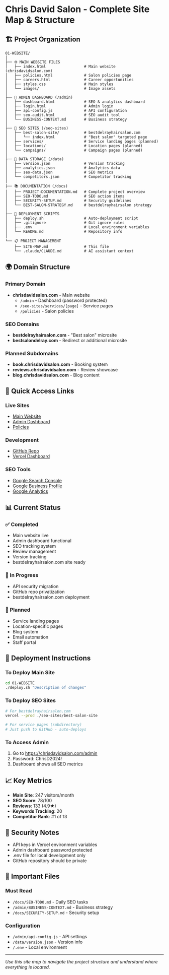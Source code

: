 # Chris David Salon - Complete Site Map & Structure

## 🏗️ Project Organization

```
01-WEBSITE/
│
├── 🌐 MAIN WEBSITE FILES
│   ├── index.html                 # Main website (chrisdavidsalon.com)
│   ├── policies.html              # Salon policies page
│   ├── careers.html               # Career opportunities
│   ├── styles.css                 # Main styles
│   └── images/                    # Image assets
│
├── 🔧 ADMIN DASHBOARD (/admin)
│   ├── dashboard.html             # SEO & analytics dashboard
│   ├── login.html                 # Admin login
│   ├── api-config.js              # API configuration
│   ├── seo-audit.html             # SEO audit tool
│   └── BUSINESS-CONTEXT.md        # Business strategy
│
├── 🚀 SEO SITES (/seo-sites)
│   ├── best-salon-site/           # bestdelrayhairsalon.com
│   │   └── index.html             # "Best salon" targeted page
│   ├── services/                  # Service landing pages (planned)
│   ├── locations/                 # Location pages (planned)
│   └── campaigns/                 # Campaign pages (planned)
│
├── 💾 DATA STORAGE (/data)
│   ├── version.json               # Version tracking
│   ├── analytics.json             # Analytics data
│   ├── seo-data.json              # SEO metrics
│   └── competitors.json           # Competitor tracking
│
├── 📚 DOCUMENTATION (/docs)
│   ├── PROJECT-DOCUMENTATION.md   # Complete project overview
│   ├── SEO-TODO.md                # SEO action items
│   ├── SECURITY-SETUP.md          # Security guidelines
│   └── BEST-SALON-STRATEGY.md     # bestdelrayhairsalon strategy
│
├── 🔨 DEPLOYMENT SCRIPTS
│   ├── deploy.sh                  # Auto-deployment script
│   ├── .gitignore                 # Git ignore rules
│   ├── .env                       # Local environment variables
│   └── README.md                  # Repository info
│
└── 📋 PROJECT MANAGEMENT
    ├── SITE-MAP.md                # This file
    └── .claude/CLAUDE.md          # AI assistant context
```

## 🌍 Domain Structure

### Primary Domain
- **chrisdavidsalon.com** - Main website
  - `/admin` - Dashboard (password protected)
  - `/seo-sites/services/[page]` - Service pages
  - `/policies` - Salon policies

### SEO Domains
- **bestdelrayhairsalon.com** - "Best salon" microsite
- **bestsalondelray.com** - Redirect or additional microsite

### Planned Subdomains
- **book.chrisdavidsalon.com** - Booking system
- **reviews.chrisdavidsalon.com** - Review showcase
- **blog.chrisdavidsalon.com** - Blog content

## 🎯 Quick Access Links

### Live Sites
- [Main Website](https://chrisdavidsalon.com)
- [Admin Dashboard](https://chrisdavidsalon.com/admin)
- [Policies](https://chrisdavidsalon.com/policies.html)

### Development
- [GitHub Repo](https://github.com/ChrisDavid22/chrisdavidsalon)
- [Vercel Dashboard](https://vercel.com/chris-david-kerners-projects/chrisdavidsalon)

### SEO Tools
- [Google Search Console](https://search.google.com/search-console)
- [Google Business Profile](https://business.google.com)
- [Google Analytics](https://analytics.google.com)

## 📊 Current Status

### ✅ Completed
- Main website live
- Admin dashboard functional
- SEO tracking system
- Review management
- Version tracking
- bestdelrayhairsalon.com site ready

### 🔄 In Progress
- API security migration
- GitHub repo privatization
- bestdelrayhairsalon.com deployment

### 📅 Planned
- Service landing pages
- Location-specific pages
- Blog system
- Email automation
- Staff portal

## 🚀 Deployment Instructions

### To Deploy Main Site
```bash
cd 01-WEBSITE
./deploy.sh "Description of changes"
```

### To Deploy SEO Sites
```bash
# For bestdelrayhairsalon.com
vercel --prod ./seo-sites/best-salon-site

# For service pages (subdirectory)
# Just push to GitHub - auto-deploys
```

### To Access Admin
1. Go to https://chrisdavidsalon.com/admin
2. Password: ChrisD2024!
3. Dashboard shows all SEO metrics

## 📈 Key Metrics

- **Main Site**: 247 visitors/month
- **SEO Score**: 78/100
- **Reviews**: 133 (4.9★)
- **Keywords Tracking**: 20
- **Competitor Rank**: #1 of 13

## 🔐 Security Notes

- API keys in Vercel environment variables
- Admin dashboard password protected
- .env file for local development only
- GitHub repository should be private

## 📝 Important Files

### Must Read
- `/docs/SEO-TODO.md` - Daily SEO tasks
- `/admin/BUSINESS-CONTEXT.md` - Business strategy
- `/docs/SECURITY-SETUP.md` - Security setup

### Configuration
- `/admin/api-config.js` - API settings
- `/data/version.json` - Version info
- `/.env` - Local environment

---

*Use this site map to navigate the project structure and understand where everything is located.*